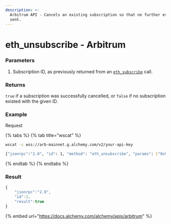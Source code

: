 ```yaml
---
description: >-
  Arbitrum API - Cancels an existing subscription so that no further events are
  sent.
---
```


# eth\_unsubscribe - Arbitrum

### Parameters

1. Subscription ID, as previously returned from an [`eth_subscribe`](eth-subscribe.md) call.

### Returns

`true` if a subscription was successfully cancelled, or `false` if no subscription existed with the given ID.

### Example <a href="#example-1" id="example-1"></a>

Request

{% tabs %}
{% tab title="wscat" %}
```bash
wscat -c wss://arb-mainnet.g.alchemy.com/v2/your-api-key

{"jsonrpc":"2.0", "id": 1, "method": "eth_unsubscribe", "params": ["0x9cef478923ff08bf67fde6c64013158d"]}
```
{% endtab %}
{% endtabs %}

### Result

```javascript
{
    "jsonrpc":"2.0",
    "id":1,
    "result":true
}
```

{% embed url="https://docs.alchemy.com/alchemy/apis/arbitrum" %}
